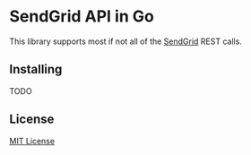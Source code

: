 # SendGrid API in Go

This library supports most if not all of the [SendGrid](https://sendgrid.com) REST calls.

## Installing

TODO

## License

[MIT License](https://github.com/kenzo0107/sendgrid/blob/main/LICENSE)
